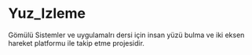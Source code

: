 # Yuz_Izleme
Gömülü Sistemler ve uygulamalrı dersi için insan yüzü bulma ve iki eksen hareket platformu ile takip etme projesidir.

